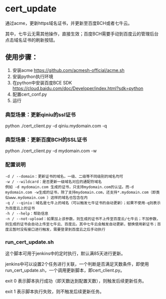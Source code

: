 # cert_update
通过acme，更新https域名证书，并更新至百度BCH或者七牛云。

其中，七牛云无需其他操作，直接生效；百度BCH需要手动到百度云的管理后台点击域名证书的刷新按钮。

## 使用步骤：
1. 安装acme
https://github.com/acmesh-official/acme.sh
2. 安装python执行环境
3. 在python中安装百度BCE SDK
https://cloud.baidu.com/doc/Developer/index.html?sdk=python
4. 配置cert_conf.py
5. 运行

### 典型场景：更新qiniu的ssl证书
python ./cert_client.py -d qiniu.mydomain.com -q

### 典型场景：更新百度BCH的SSL证书
python ./cert_client.py -d mydomain.com -w

### 配置说明
```
-d / --domain：更新证书的域名，一级、二级等不同级别的域名均可
-w / --wildcard：是否更新一级域名对应的通配符域名
例如 -d mydomain.com 生成的证书，只支持mydomain.com的认证。而-d mydomain.com -w生成的证书，除了支持mydomain.com，还支持*.mydomain.com（即类似www.mydomain.com ）这样的域名也包含在内
-q / --qiniu：域名是七牛上的域名（可以触发七牛证书的自动更新）；如果不使用-q则表示为百度云上的证书
-h / --help：帮助信息
-n / --not-upload：如果加上该参数，则生成的证书不上传至百度云/七牛云；不加参数，则生成的证书会自动上传至七牛云、百度云。其中七牛云会触发自动更新，替换使用新证书；百度云暂时没有接口进行触发，需要登录到百度云之后手动执行
```
### run_cert_update.sh
这个脚本可用于jenkins中的定时执行，默认满85天进行更新。

jenkins中可以设置2个任务进行关联，一个判断是否满足天数条件，即使用run_cert_update.sh，一个调用更新脚本，即cert_client.py。

exit 0 表示脚本执行成功（即天数达到配置天数），则触发后续更新任务。

exit 1 表示脚本执行失败，则不触发后续更新任务。


